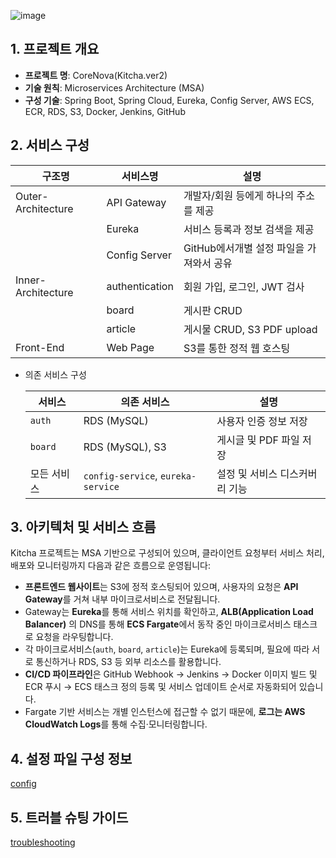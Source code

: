 
![image](https://github.com/user-attachments/assets/7d65d571-7e07-40e6-b606-d7bdfd7d2f12)
## 1. 프로젝트 개요

- **프로젝트 명**: CoreNova(Kitcha.ver2)
- **기술 원칙**: Microservices Architecture (MSA)
- **구성 기술**: Spring Boot, Spring Cloud, Eureka, Config Server, AWS ECS, ECR, RDS, S3, Docker, Jenkins, GitHub

## 2. 서비스 구성
| 구조명 | 서비스명 | 설명 |
| --- | --- | --- |
| Outer-Architecture | API Gateway | 개발자/회원 등에게 하나의 주소를 제공 |
|  | Eureka | 서비스 등록과 정보 검색을 제공 |
|  | Config Server | GitHub에서개별 설정 파일을 가져와서 공유 |
| Inner-Architecture | authentication | 회원 가입, 로그인, JWT 검사 |
|  | board | 게시판 CRUD |
|  | article | 게시물 CRUD, S3 PDF upload |
| Front-End | Web Page | S3를 통한 정적 웹 호스팅 |
- 의존 서비스 구성
    
    
    | 서비스 | 의존 서비스 | 설명 |
    | --- | --- | --- |
    | `auth` | RDS (MySQL) | 사용자 인증 정보 저장 |
    | `board` | RDS (MySQL), S3 | 게시글 및 PDF 파일 저장 |
    | 모든 서비스 | `config-service`, `eureka-service` | 설정 및 서비스 디스커버리 기능 |

## 3. 아키텍처 및 서비스 흐름

Kitcha 프로젝트는 MSA 기반으로 구성되어 있으며, 클라이언트 요청부터 서비스 처리, 배포와 모니터링까지 다음과 같은 흐름으로 운영됩니다:

- **프론트엔드 웹사이트**는 S3에 정적 호스팅되어 있으며, 사용자의 요청은 **API Gateway**를 거쳐 내부 마이크로서비스로 전달됩니다.
- Gateway는 **Eureka**를 통해 서비스 위치를 확인하고, **ALB(Application Load Balancer)** 의 DNS를 통해 **ECS Fargate**에서 동작 중인 마이크로서비스 태스크로 요청을 라우팅합니다.
- 각 마이크로서비스(`auth`, `board`, `article`)는 Eureka에 등록되며, 필요에 따라 서로 통신하거나 RDS, S3 등 외부 리소스를 활용합니다.
- **CI/CD 파이프라인**은 GitHub Webhook → Jenkins → Docker 이미지 빌드 및 ECR 푸시 → ECS 태스크 정의 등록 및 서비스 업데이트 순서로 자동화되어 있습니다.
- Fargate 기반 서비스는 개별 인스턴스에 접근할 수 없기 때문에, **로그는 AWS CloudWatch Logs**를 통해 수집·모니터링합니다.

## 4. 설정 파일 구성 정보

  [config](https://github.com/LGCoreNova/Config)

## 5. 트러블 슈팅 가이드

  [troubleshooting](https://github.com/LGCoreNova/Kitcha/blob/main/troubleShooting.md)

